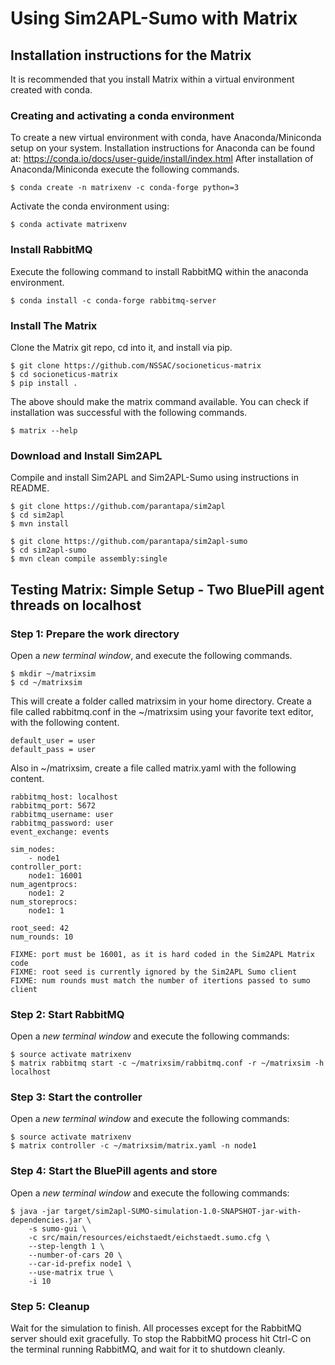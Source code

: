 # Using Sim2APL-Sumo with Matrix

## Installation instructions for the Matrix

It is recommended that you install Matrix
within a virtual environment created with conda.

### Creating and activating a conda environment

To create a new virtual environment with conda,
have Anaconda/Miniconda setup on your system.
Installation instructions for Anaconda can be found at:
https://conda.io/docs/user-guide/install/index.html
After installation of Anaconda/Miniconda
execute the following commands.

```
$ conda create -n matrixenv -c conda-forge python=3
```

Activate the conda environment using:

```
$ conda activate matrixenv
```

### Install RabbitMQ

Execute the following command to install RabbitMQ
within the anaconda environment.

```
$ conda install -c conda-forge rabbitmq-server
```

### Install The Matrix

Clone the Matrix git repo, cd into it, and install via pip.

```
$ git clone https://github.com/NSSAC/socioneticus-matrix
$ cd socioneticus-matrix
$ pip install .
```

The above should make the matrix command available.
You can check if installation was successful with the following commands.

```
$ matrix --help
```

### Download and Install Sim2APL

Compile and install Sim2APL and Sim2APL-Sumo using instructions in README.


```
$ git clone https://github.com/parantapa/sim2apl
$ cd sim2apl
$ mvn install
```

```
$ git clone https://github.com/parantapa/sim2apl-sumo
$ cd sim2apl-sumo
$ mvn clean compile assembly:single
```

## Testing Matrix: Simple Setup - Two BluePill agent threads on localhost

### Step 1: Prepare the work directory

Open a *new terminal window*, and execute the following commands.

```
$ mkdir ~/matrixsim
$ cd ~/matrixsim
```

This will create a folder called matrixsim in your home directory.
Create a file called rabbitmq.conf in the ~/matrixsim using your
favorite text editor, with the following content.

```
default_user = user
default_pass = user
```

Also in ~/matrixsim, create a file called matrix.yaml
with the following content.

```
rabbitmq_host: localhost
rabbitmq_port: 5672
rabbitmq_username: user
rabbitmq_password: user
event_exchange: events

sim_nodes:
    - node1
controller_port:
    node1: 16001
num_agentprocs:
    node1: 2
num_storeprocs:
    node1: 1

root_seed: 42
num_rounds: 10
```

```
FIXME: port must be 16001, as it is hard coded in the Sim2APL Matrix code
FIXME: root seed is currently ignored by the Sim2APL Sumo client
FIXME: num rounds must match the number of itertions passed to sumo client
```

### Step 2: Start RabbitMQ

Open a *new terminal window* and execute the following commands:

```
$ source activate matrixenv
$ matrix rabbitmq start -c ~/matrixsim/rabbitmq.conf -r ~/matrixsim -h localhost
```

### Step 3: Start the controller

Open a *new terminal window* and execute the following commands:

```
$ source activate matrixenv
$ matrix controller -c ~/matrixsim/matrix.yaml -n node1
```

### Step 4: Start the BluePill agents and store

Open a *new terminal window* and execute the following commands:

```
$ java -jar target/sim2apl-SUMO-simulation-1.0-SNAPSHOT-jar-with-dependencies.jar \
    -s sumo-gui \
    -c src/main/resources/eichstaedt/eichstaedt.sumo.cfg \
    --step-length 1 \
    --number-of-cars 20 \
    --car-id-prefix node1 \
    --use-matrix true \
    -i 10
```

### Step 5: Cleanup

Wait for the simulation to finish.
All processes except for the RabbitMQ server should exit gracefully.
To stop the RabbitMQ process hit Ctrl-C on the terminal
running RabbitMQ, and wait for it to shutdown cleanly.
